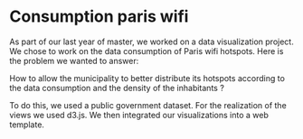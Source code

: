 # Consumption paris wifi

As part of our last year of master, we worked on a data visualization project. We chose to work on the data consumption of Paris wifi hotspots. Here is the problem we wanted to answer:  

How to allow the municipality to better distribute its hotspots according to the data consumption and the density of the inhabitants ?  

To do this, we used a public government dataset. For the realization of the views we used d3.js. We then integrated our visualizations into a web template.  

